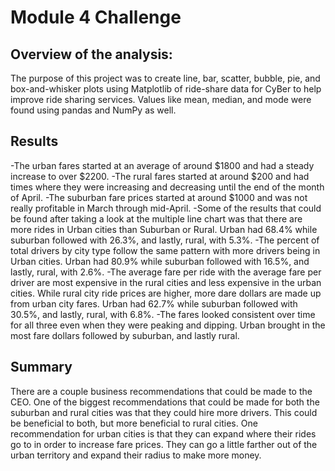 # Module 4 Challenge

## Overview of the analysis:

The purpose of this project was to create line, bar, scatter, bubble, pie, and box-and-whisker plots using Matplotlib of ride-share data for CyBer to help improve ride sharing services. Values like mean, median, and mode were found using pandas and NumPy as well. 

## Results
-The urban fares started at an average of around $1800 and had a steady increase to over $2200. 
-The rural fares started at around $200 and had times where they were increasing and decreasing until the end of the month of April.
-The suburban fare prices started at around $1000 and was not really profitable in March through mid-April. 
-Some of the results that could be found after taking a look at the multiple line chart was that there are more rides in Urban cities than Suburban or Rural. Urban had 68.4% while suburban followed with 26.3%, and lastly, rural, with 5.3%. 
-The percent of total drivers by city type follow the same pattern with more drivers being in Urban cities. Urban had 80.9% while suburban followed with 16.5%, and lastly, rural, with 2.6%. 
-The average fare per ride with the average fare per driver are most expensive in the rural cities and less expensive in the urban cities. While rural city ride prices are higher, more dare dollars are made up from urban city fares. Urban had 62.7% while suburban followed with 30.5%, and lastly, rural, with 6.8%. 
-The fares looked consistent over time for all three even when they were peaking and dipping. Urban brought in the most fare dollars followed by suburban, and lastly rural. 

## Summary
There are a couple business recommendations that could be made to the CEO. One of the biggest recommendations that could be made for both the suburban and rural cities was that they could hire more drivers. This could be beneficial to both, but more beneficial to rural cities. One recommendation for urban cities is that they can expand where their rides go to in order to increase fare prices. They can go a little farther out of the urban territory and expand their radius to make more money. 





